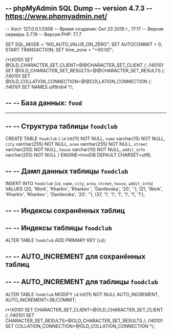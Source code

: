 -- phpMyAdmin SQL Dump
-- version 4.7.3
-- https://www.phpmyadmin.net/
--
-- Хост: 127.0.0.1:3306
-- Время создания: Окт 23 2018 г., 17:17
-- Версия сервера: 5.7.19
-- Версия PHP: 7.1.7

SET SQL_MODE = "NO_AUTO_VALUE_ON_ZERO";
SET AUTOCOMMIT = 0;
START TRANSACTION;
SET time_zone = "+00:00";


/*!40101 SET @OLD_CHARACTER_SET_CLIENT=@@CHARACTER_SET_CLIENT */;
/*!40101 SET @OLD_CHARACTER_SET_RESULTS=@@CHARACTER_SET_RESULTS */;
/*!40101 SET @OLD_COLLATION_CONNECTION=@@COLLATION_CONNECTION */;
/*!40101 SET NAMES utf8mb4 */;

--
-- База данных: `food`
--

-- --------------------------------------------------------

--
-- Структура таблицы `foodclub`
--

CREATE TABLE `foodclub` (
  `id` int(11) NOT NULL,
  `name` varchar(15) NOT NULL,
  `city` varchar(255) NOT NULL,
  `area` varchar(255) NOT NULL,
  `street` varchar(255) NOT NULL,
  `house` varchar(10) NOT NULL,
  `addit_info` varchar(255) NOT NULL
) ENGINE=InnoDB DEFAULT CHARSET=utf8;

--
-- Дамп данных таблицы `foodclub`
--

INSERT INTO `foodclub` (`id`, `name`, `city`, `area`, `street`, `house`, `addit_info`) VALUES
(20, 'Work', 'Kharkiv', 'Kharkov ', 'Danilevska', '20', ''),
(21, 'Work', 'Kharkiv', 'Kharkov ', 'Danilevska', '20', ''),
(37, '1', '1', '1', '1', '1', '1');

--
-- Индексы сохранённых таблиц
--

--
-- Индексы таблицы `foodclub`
--
ALTER TABLE `foodclub`
  ADD PRIMARY KEY (`id`);

--
-- AUTO_INCREMENT для сохранённых таблиц
--

--
-- AUTO_INCREMENT для таблицы `foodclub`
--
ALTER TABLE `foodclub`
  MODIFY `id` int(11) NOT NULL AUTO_INCREMENT, AUTO_INCREMENT=38;COMMIT;

/*!40101 SET CHARACTER_SET_CLIENT=@OLD_CHARACTER_SET_CLIENT */;
/*!40101 SET CHARACTER_SET_RESULTS=@OLD_CHARACTER_SET_RESULTS */;
/*!40101 SET COLLATION_CONNECTION=@OLD_COLLATION_CONNECTION */;
